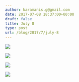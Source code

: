 ```yaml
---
author: karamanis.g@gmail.com
date: 2017-07-08 18:37:00+00:00
draft: false
title: July 8
type: post
url: /blog/2017/7/july-8
---
```




  
   ![](https://images.squarespace-cdn.com/content/v1/4f3f61bae4b063b909445965/1499521552973-UG8SOEL8T3BJQLN77R1L/ke17ZwdGBToddI8pDm48kJUlZr2Ql5GtSKWrQpjur5t7gQa3H78H3Y0txjaiv_0fDoOvxcdMmMKkDsyUqMSsMWxHk725yiiHCCLfrh8O1z5QPOohDIaIeljMHgDF5CVlOqpeNLcJ80NK65_fV7S1UfNdxJhjhuaNor070w_QAc94zjGLGXCa1tSmDVMXf8RUVhMJRmnnhuU1v2M8fLFyJw/IMG_1635.jpg?format=original)

  

  
   ![](https://images.squarespace-cdn.com/content/v1/4f3f61bae4b063b909445965/1499522639214-NRCJM0J5EPXG9HZA0DLM/ke17ZwdGBToddI8pDm48kLSERMgCVymnItqhne5EfYV7gQa3H78H3Y0txjaiv_0fDoOvxcdMmMKkDsyUqMSsMWxHk725yiiHCCLfrh8O1z5QHyNOqBUUEtDDsRWrJLTmMCg6RGY8TrcVSOIk4QoDPnvjthEs8TAhVmYN7i_-QaEW7L_Q40KNxq4S2FLq3V0y/IMG_1641.jpg?format=original)

  

  
   ![](https://images.squarespace-cdn.com/content/v1/4f3f61bae4b063b909445965/1499522638726-6APMIZ4UQMTHXRS6SO4X/ke17ZwdGBToddI8pDm48kF9aEDQaTpZHfWEO2zppK7Z7gQa3H78H3Y0txjaiv_0fDoOvxcdMmMKkDsyUqMSsMWxHk725yiiHCCLfrh8O1z5QPOohDIaIeljMHgDF5CVlOqpeNLcJ80NK65_fV7S1UX7HUUwySjcPdRBGehEKrDf5zebfiuf9u6oCHzr2lsfYZD7bBzAwq_2wCJyqgJebgg/IMG_1643.jpg?format=original)

  

  
   ![](https://images.squarespace-cdn.com/content/v1/4f3f61bae4b063b909445965/1499522641538-CPMWDBK6RILHDF3Y8IJU/ke17ZwdGBToddI8pDm48kJUlZr2Ql5GtSKWrQpjur5t7gQa3H78H3Y0txjaiv_0fDoOvxcdMmMKkDsyUqMSsMWxHk725yiiHCCLfrh8O1z5QPOohDIaIeljMHgDF5CVlOqpeNLcJ80NK65_fV7S1UfNdxJhjhuaNor070w_QAc94zjGLGXCa1tSmDVMXf8RUVhMJRmnnhuU1v2M8fLFyJw/IMG_1644.jpg?format=original)

  


